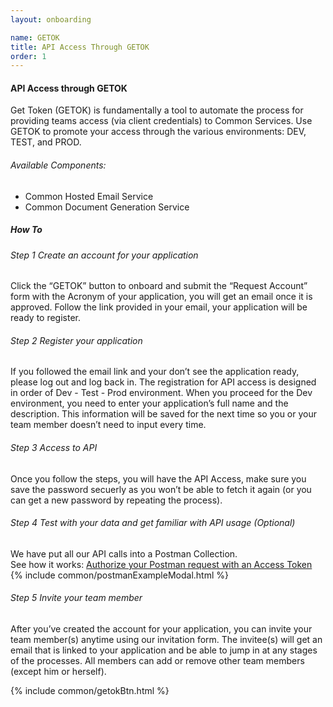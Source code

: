```yaml
---
layout: onboarding

name: GETOK
title: API Access Through GETOK
order: 1
---
```

#### API Access through GETOK

Get Token (GETOK) is fundamentally a tool to automate the process for providing teams access (via client credentials) to Common Services. Use GETOK to promote your access through the various environments: DEV, TEST, and PROD.

###### Available  Components:
- Common Hosted Email Service
- Common Document Generation Service

##### How To

###### Step 1 Create an account for your application
Click the “GETOK” button to onboard and submit the “Request Account” form with the Acronym of your application, you will get an email once it is approved. Follow the link provided in your email, your application will be ready to register.

###### Step 2 Register your application
If you followed the email link and your don’t see the application ready, please log out and log back in. The registration for API access is designed in order of Dev - Test - Prod environment. When you proceed for the Dev environment, you need to enter your application’s full name and the description. This information will be saved for the next time so you or your team member doesn’t need to input every time.

###### Step 3 Access to API
Once you follow the steps, you will have the API Access, make sure you save the password secuerly as you won’t be able to fetch it again (or you can get a new password by repeating the process).

###### Step 4 Test with your data and get familiar with API usage (Optional)
We have put all our API calls into a Postman Collection. <br />
See how it works: <a href="" data-toggle="modal" data-target="#exampleModal">Authorize your Postman request with an Access Token</a>
{% include common/postmanExampleModal.html %}

###### Step 5 Invite your team member
After you’ve created the account for your application, you can invite your team member(s) anytime using our invitation form. The invitee(s) will get an email that is linked to your application and be able to jump in at any stages of the processes. All members can add or remove other team members (except him or herself).

{% include common/getokBtn.html %}
